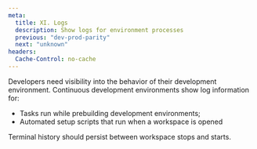 ```yaml
---
meta:
  title: XI. Logs
  description: Show logs for environment processes
  previous: "dev-prod-parity"
  next: "unknown"
headers:
  Cache-Control: no-cache
---
```


Developers need visibility into the behavior of their development environment. Continuous development environments show log information for:

- Tasks run while prebuilding development environments;
- Automated setup scripts that run when a workspace is opened

Terminal history should persist between workspace stops and starts.

